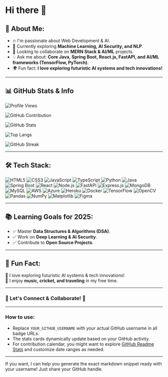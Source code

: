 # Hi there 👋

## 📖 About Me:
- 🔥 I'm passionate about Web Development & AI.
- 🚀 Currently exploring **Machine Learning, AI Security, and NLP**.
- 🎯 Looking to collaborate on **MERN Stack & AI/ML** projects.
- 💡 Ask me about: **Core Java, Spring Boot, React.js, FastAPI, and AI/ML frameworks (TensorFlow, PyTorch)**.
- 🌍 Fun fact: **I love exploring futuristic AI systems and tech innovations!**

---

## 📊 GitHub Stats & Info

<!-- Total GitHub views badge -->
![Profile Views](https://komarev.com/ghpvc/?username=YOUR_GITHUB_USERNAME&style=flat-square&color=blue)

<!-- GitHub Contribution Calendar -->
![GitHub Contribution](https://github.com/YOUR_GITHUB_USERNAME.png?tab=overview&from=2024-01-01&to=2024-12-31)

<!-- GitHub Stats Card -->
![GitHub Stats](https://github-readme-stats.vercel.app/api?username=YOUR_GITHUB_USERNAME&show_icons=true&count_private=true&hide_title=true&theme=radical)

<!-- Top Languages -->
![Top Langs](https://github-readme-stats.vercel.app/api/top-langs/?username=YOUR_GITHUB_USERNAME&layout=compact&theme=radical)

<!-- GitHub Streak -->
![GitHub Streak](https://github-readme-streak-stats.herokuapp.com/?user=YOUR_GITHUB_USERNAME&theme=radical)

---

## 🛠 Tech Stack:
![HTML5](https://img.shields.io/badge/HTML5-%23E34F26.svg?style=for-the-badge&logo=html5&logoColor=white)
![CSS3](https://img.shields.io/badge/CSS3-%231572B6.svg?style=for-the-badge&logo=css3&logoColor=white)
![JavaScript](https://img.shields.io/badge/JavaScript-%23F7DF1E.svg?style=for-the-badge&logo=javascript&logoColor=black)
![TypeScript](https://img.shields.io/badge/TypeScript-%23007ACC.svg?style=for-the-badge&logo=typescript&logoColor=white)
![Python](https://img.shields.io/badge/Python-%233776AB.svg?style=for-the-badge&logo=python&logoColor=white)
![Java](https://img.shields.io/badge/Java-%23ED8B00.svg?style=for-the-badge&logo=openjdk&logoColor=white)
![Spring Boot](https://img.shields.io/badge/Spring_Boot-%236DB33F.svg?style=for-the-badge&logo=spring&logoColor=white)
![React](https://img.shields.io/badge/React-%2320232a.svg?style=for-the-badge&logo=react&logoColor=%2361DAFB)
![Node.js](https://img.shields.io/badge/Node.js-%2343853D.svg?style=for-the-badge&logo=node.js&logoColor=white)
![FastAPI](https://img.shields.io/badge/FastAPI-%230092E6.svg?style=for-the-badge&logo=fastapi&logoColor=white)
![Express.js](https://img.shields.io/badge/Express.js-%23404D59.svg?style=for-the-badge&logo=express&logoColor=white)
![MongoDB](https://img.shields.io/badge/MongoDB-%2347A248.svg?style=for-the-badge&logo=mongodb&logoColor=white)
![MySQL](https://img.shields.io/badge/MySQL-%2300f.svg?style=for-the-badge&logo=mysql&logoColor=white)
![AWS](https://img.shields.io/badge/AWS-%23FF9900.svg?style=for-the-badge&logo=amazonaws&logoColor=white)
![Azure](https://img.shields.io/badge/Azure-%230072C6.svg?style=for-the-badge&logo=microsoftazure&logoColor=white)
![Heroku](https://img.shields.io/badge/Heroku-%23430098.svg?style=for-the-badge&logo=heroku&logoColor=white)
![Docker](https://img.shields.io/badge/Docker-%232496ED.svg?style=for-the-badge&logo=docker&logoColor=white)
![TensorFlow](https://img.shields.io/badge/TensorFlow-%23FF6F00.svg?style=for-the-badge&logo=tensorflow&logoColor=white)
![OpenCV](https://img.shields.io/badge/OpenCV-%235C3EE8.svg?style=for-the-badge&logo=opencv&logoColor=white)
![Pandas](https://img.shields.io/badge/Pandas-%23150458.svg?style=for-the-badge&logo=pandas&logoColor=white)
![NumPy](https://img.shields.io/badge/NumPy-%23013243.svg?style=for-the-badge&logo=numpy&logoColor=white)
![Matplotlib](https://img.shields.io/badge/Matplotlib-%230000FF.svg?style=for-the-badge&logo=matplotlib&logoColor=white)
![Figma](https://img.shields.io/badge/Figma-%23F24E1E.svg?style=for-the-badge&logo=figma&logoColor=white)

---

## 📚 Learning Goals for 2025:
- ✅ Master **Data Structures & Algorithms (DSA)**.
- ✅ Work on **Deep Learning & AI Security**.
- ✅ Contribute to **Open Source Projects**.

---

## 🎯 Fun Fact:
🚀 I love exploring futuristic AI systems & tech innovations!  
🎵 I enjoy **music, cricket, and traveling** in my free time.

---

### **📢 Let's Connect & Collaborate! 🚀**

---

### How to use:
- Replace `YOUR_GITHUB_USERNAME` with your actual GitHub username in all badge URLs.
- The stats cards dynamically update based on your GitHub activity.
- For contribution calendar, you might want to explore [GitHub Readme Stats](https://github.com/anuraghazra/github-readme-stats) and customize date ranges as needed.

---

If you want, I can help you generate the exact markdown snippet ready with your username! Just share your GitHub handle.
